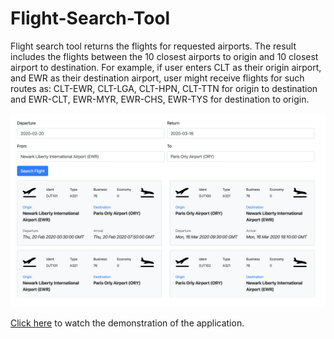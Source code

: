 # Flight-Search-Tool

Flight search tool returns the flights for requested airports. The result includes the flights between the 10 closest airports to origin and 10 closest airport to destination. For example, if user enters CLT as their origin airport, and EWR as their destination airport, user might receive flights for such routes as: CLT-EWR, CLT-LGA, CLT-HPN, CLT-TTN for origin to destination and EWR-CLT, EWR-MYR, EWR-CHS, EWR-TYS for destination to origin.

![](flight-search-tool.png)



[Click here](https://www.youtube.com/watch?v=O2AGzuvsNx0) to watch the demonstration of the application.
